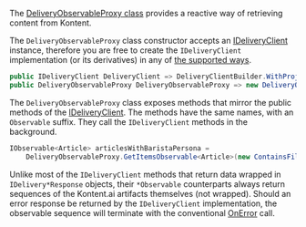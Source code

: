 The [DeliveryObservableProxy class](https://github.com/kontent-ai/delivery-sdk-net/Kontent.Ai.Delivery.Rx/DeliveryObservableProxy.cs) provides a reactive way of retrieving content from Kontent.

The `DeliveryObservableProxy` class constructor accepts an [IDeliveryClient](https://github.com/kontent-ai/delivery-sdk-net/Kontent.Ai.Delivery/IDeliveryClient.cs) instance, therefore you are free to create the `IDeliveryClient` implementation (or its derivatives) in any of [the supported ways](#using-the-deliveryclient).

```csharp
public IDeliveryClient DeliveryClient => DeliveryClientBuilder.WithProjectId("975bf280-fd91-488c-994c-2f04416e5ee3").Build();
public DeliveryObservableProxy DeliveryObservableProxy => new DeliveryObservableProxy(DeliveryClient);
```

The `DeliveryObservableProxy` class exposes methods that mirror the public methods of the [IDeliveryClient](https://github.com/kontent-ai/delivery-sdk-net/Kontent.Ai.Delivery/IDeliveryClient.cs). The methods have the same names, with an `Observable` suffix. They call the `IDeliveryClient` methods in the background.

```csharp
IObservable<Article> articlesWithBaristaPersona =
	DeliveryObservableProxy.GetItemsObservable<Article>(new ContainsFilter("elements.personas", "barista"));
```

Unlike most of the `IDeliveryClient` methods that return data wrapped in `IDelivery*Response` objects, their `*Observable` counterparts always return sequences of the Kontent.ai artifacts themselves (not wrapped). Should an error response be returned by the `IDeliveryClient` implementation, the observable sequence will terminate with the conventional [OnError](https://docs.microsoft.com/en-us/dotnet/api/system.iobserver-1.onerror) call.